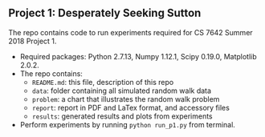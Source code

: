 ## Project 1: Desperately Seeking Sutton

The repo contains code to run experiments required for CS 7642 Summer 2018 Project 1.

* Required packages: Python 2.7.13, Numpy 1.12.1, Scipy 0.19.0, Matplotlib 2.0.2.
* The repo contains:
	* `README.md`: this file, description of this repo
	* `data`: folder containing all simulated random walk data
	* `problem`: a chart that illustrates the random walk problem
	* `report`: report in PDF and LaTex format, and accessory files
	* `results`: generated results and plots from experiments
* Perform experiments by running `python run_p1.py` from terminal.